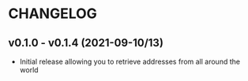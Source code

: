 # CHANGELOG

## v0.1.0 - v0.1.4 (2021-09-10/13)

* Initial release allowing you to retrieve addresses from all around the world
